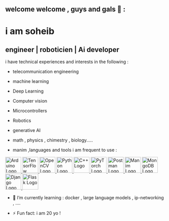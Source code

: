 welcome welcome ,  guys and gals 👋 :
-

  # i am soheib  

 engineer  | roboticien | Ai developer 
 -
i have technical experiences and interests in the following  :
* telecommunication engineering 
* machine learning
* Deep Learning
* Computer vision
* Microcontrollers
* Robotics
* generative AI

* math , physics  , chimestry  , biology.....
* manim ,languages  and tools i am frequent to use :

<a href="https://www.arduino.cc/">
    <img src="https://upload.wikimedia.org/wikipedia/commons/8/87/Arduino_Logo.svg" alt="Arduino Logo" style="width:50px;height:50px;">
</a>
<a href="https://www.tensorflow.org/">
    <img src="https://upload.wikimedia.org/wikipedia/commons/2/2d/Tensorflow_logo.svg" alt="TensorFlow Logo" style="width:50px;height:50px;">
</a>
<a href="https://opencv.org/">
    <img src="https://upload.wikimedia.org/wikipedia/commons/3/32/OpenCV_Logo_with_text_svg_version.svg" alt="OpenCV Logo" style="width:50px;height:50px;">
</a>
<a href="https://www.python.org/">
    <img src="https://upload.wikimedia.org/wikipedia/commons/c/c3/Python-logo-notext.svg" alt="Python Logo" style="width:50px;height:50px;">
</a>
<a href="https://isocpp.org/">
    <img src="https://upload.wikimedia.org/wikipedia/commons/1/18/ISO_C%2B%2B_Logo.svg" alt="C++ Logo" style="width:50px;height:50px;">
</a>
<a href="https://pytorch.org/">
    <img src="https://upload.wikimedia.org/wikipedia/commons/9/96/Pytorch_logo.png" alt="PyTorch Logo" style="width:50px;height:50px;">
</a>
<a href="https://www.postman.com/">
    <img src="https://www.vectorlogo.zone/logos/getpostman/getpostman-icon.svg" alt="Postman Logo" style="width:50px;height:50px;">
</a>
<a href="https://www.manim.community/">
    <img src="https://raw.githubusercontent.com/3b1b/manim/master/logo/cropped.png" alt="Manim Logo" style="width:50px;height:50px;">
</a>
<a href="https://www.mongodb.com/">
    <img src="https://webassets.mongodb.com/_com_assets/cms/mongodb_logo1-76twgcu2dm.png" alt="MongoDB Logo" style="width:50px;height:50px;">
</a>
<a href="https://www.djangoproject.com/">
    <img src="https://static.djangoproject.com/img/logos/django-logo-positive.svg" alt="Django Logo" style="width:50px;height:50px;">
</a>
<a href="https://flask.palletsprojects.com/">
    <img src="https://upload.wikimedia.org/wikipedia/commons/3/3c/Flask_logo.svg" alt="Flask Logo" style="width:50px;height:50px;">
</a>







- 🌱 I’m currently learning : docker , large language models , ip-networking ,  ....


- ⚡ Fun fact: i am  20 yo  !

<!---
soheib-man/soheib-man is a ✨ special ✨ repository because its `README.md` (this file) appears on your GitHub profile.
You can click the Preview link to take a look at your changes.
--->

